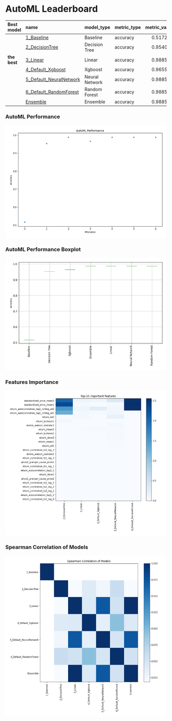 # AutoML Leaderboard

| Best model   | name                                                         | model_type     | metric_type   |   metric_value |   train_time |
|:-------------|:-------------------------------------------------------------|:---------------|:--------------|---------------:|-------------:|
|              | [1_Baseline](1_Baseline/README.md)                           | Baseline       | accuracy      |       0.517241 |         6.5  |
|              | [2_DecisionTree](2_DecisionTree/README.md)                   | Decision Tree  | accuracy      |       0.954023 |        11.48 |
| **the best** | [3_Linear](3_Linear/README.md)                               | Linear         | accuracy      |       0.988506 |         9.36 |
|              | [4_Default_Xgboost](4_Default_Xgboost/README.md)             | Xgboost        | accuracy      |       0.965517 |         7.54 |
|              | [5_Default_NeuralNetwork](5_Default_NeuralNetwork/README.md) | Neural Network | accuracy      |       0.988506 |         6.62 |
|              | [6_Default_RandomForest](6_Default_RandomForest/README.md)   | Random Forest  | accuracy      |       0.988506 |        10.31 |
|              | [Ensemble](Ensemble/README.md)                               | Ensemble       | accuracy      |       0.988506 |         0.35 |

### AutoML Performance
![AutoML Performance](ldb_performance.png)

### AutoML Performance Boxplot
![AutoML Performance Boxplot](ldb_performance_boxplot.png)

### Features Importance
![features importance across models](features_heatmap.png)



### Spearman Correlation of Models
![models spearman correlation](correlation_heatmap.png)

